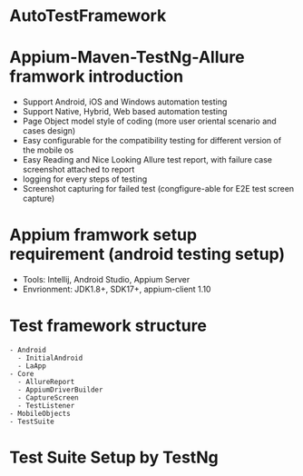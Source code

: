 # AutoTestFramework

# Appium-Maven-TestNg-Allure framwork introduction
  - Support Android, iOS and Windows automation testing 
  - Support Native, Hybrid, Web based automation testing
  - Page Object model style of coding (more user oriental scenario and cases design)
  - Easy configurable for the compatibility testing for different version of the mobile os
  - Easy Reading and Nice Looking Allure test report, with failure case screenshot attached to report
  - logging for every steps of testing
  - Screenshot capturing for failed test (congfigure-able for E2E test screen capture)
  
# Appium framwork setup requirement (android testing setup)
  - Tools: Intellij, Android Studio, Appium Server
  - Envrionment: JDK1.8+, SDK17+, appium-client 1.10
  
  
  
  # Test framework structure
    - Android
      - InitialAndroid
      - LaApp
    - Core
      - AllureReport
      - AppiumDriverBuilder
      - CaptureScreen
      - TestListener
    - MobileObjects
    - TestSuite
    
 # Test Suite Setup by TestNg
 
<suite name="1stSuite">
    <test name ="ListTest">
        <classes>
            <class name ="Test1" />
        </classes>
    </test>
</suite>
 
<suite name="2ndSuite">
    <test name ="DetailTest">
        <classes>
            <class name ="Test2" />
        </classes>
    </test>
</suite>
    
    
